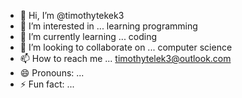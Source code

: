 - 👋 Hi, I’m @timothytekek3
- 👀 I’m interested in ... learning programming
- 🌱 I’m currently learning ... coding
- 💞️ I’m looking to collaborate on ... computer science
- 📫 How to reach me ... timothytelek3@outlook.com
- 😄 Pronouns: ...
- ⚡ Fun fact: ...

<!---
timothytekek3/timothytekek3 is a ✨ special ✨ repository because its `README.md` (this file) appears on your GitHub profile.
You can click the Preview link to take a look at your changes.
--->
